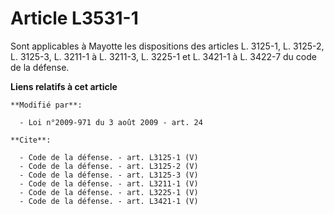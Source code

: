 # Article L3531-1

Sont applicables à Mayotte les dispositions des articles L. 3125-1, L. 3125-2, L. 3125-3, L. 3211-1 à L. 3211-3, L. 3225-1 et
L. 3421-1 à L. 3422-7 du code de la défense.

**Liens relatifs à cet article**

	**Modifié par**:

	  - Loi n°2009-971 du 3 août 2009 - art. 24

	**Cite**:

	  - Code de la défense. - art. L3125-1 (V)
	  - Code de la défense. - art. L3125-2 (V)
	  - Code de la défense. - art. L3125-3 (V)
	  - Code de la défense. - art. L3211-1 (V)
	  - Code de la défense. - art. L3225-1 (V)
	  - Code de la défense. - art. L3421-1 (V)
